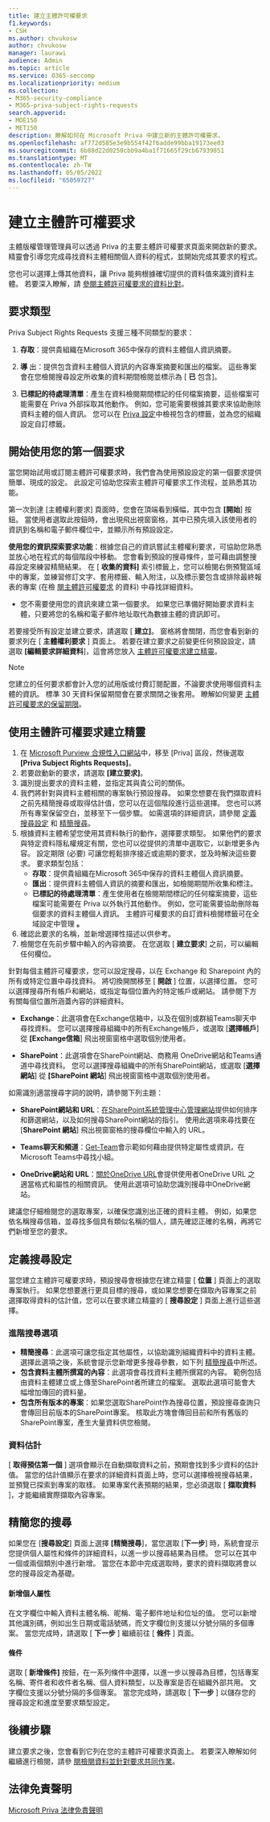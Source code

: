 ```yaml
---
title: 建立主體許可權要求
f1.keywords:
- CSH
ms.author: chvukosw
author: chvukosw
manager: laurawi
audience: Admin
ms.topic: article
ms.service: O365-seccomp
ms.localizationpriority: medium
ms.collection:
- M365-security-compliance
- M365-priva-subject-rights-requests
search.appverid:
- MOE150
- MET150
description: 瞭解如何在 Microsoft Priva 中建立新的主體許可權要求。
ms.openlocfilehash: af772d585e3e9b554f42f6adde99bba19173ee03
ms.sourcegitcommit: 6b88d22d0250cbb9a4ba1f71665f29cb67939851
ms.translationtype: MT
ms.contentlocale: zh-TW
ms.lasthandoff: 05/05/2022
ms.locfileid: "65059727"
---
```

# <a name="create-a-subject-rights-request"></a>建立主體許可權要求

主體版權管理管理員可以透過 Priva 的主要主體許可權要求頁面來開啟新的要求。 精靈會引導您完成尋找資料主體相關個人資料的程式，並開始完成其要求的程式。

您也可以選擇上傳其他資料，讓 Priva 能夠根據確切提供的資料值來識別資料主體。 若要深入瞭解，請 [參閱主體許可權要求的資料比對](subject-rights-requests-data-match.md)。

## <a name="request-types"></a>要求類型

Priva Subject Rights Requests 支援三種不同類型的要求：

1. **存取**：提供貴組織在Microsoft 365中保存的資料主體個人資訊摘要。

2. **導** 出：提供包含資料主體個人資訊的內容專案摘要和匯出的檔案。 這些專案會在您檢閱搜尋設定所收集的資料期間檢閱並標示為 [ **已** 包含]。

3. **已標記的待處理清單**：產生在資料檢閱期間標記的任何檔案摘要，這些檔案可能需要在 Priva 外部採取其他動作。 例如，您可能需要根據其要求來協助刪除資料主體的個人資訊。 您可以在 [Priva 設定](priva-settings.md)中檢視包含的標籤，並為您的組織設定自訂標籤。

## <a name="getting-started-with-your-first-request"></a>開始使用您的第一個要求

當您開始試用或訂閱主體許可權要求時，我們會為使用預設設定的第一個要求提供簡單、現成的設定。 此設定可協助您探索主體許可權要求工作流程，並熟悉其功能。

第一次到達 [主體權利要求] 頁面時，您會在頂端看到橫幅，其中包含 **[開始**] 按鈕。 當使用者選取此按鈕時，會出現飛出視窗窗格，其中已預先填入該使用者的資訊到名稱和電子郵件欄位中，並顯示所有預設設定。

**使用您的資訊探索要求功能**：根據您自己的資訊嘗試主體權利要求，可協助您熟悉並放心地在程式的每個階段中移動。 您會看到預設的搜尋條件，並可藉由調整搜尋設定來練習精簡結果。 在 [ **收集的資料]** 索引標籤上，您可以檢閱右側預覽區域中的專案，並練習修訂文字、套用標籤、輸入附注，以及標示要包含或排除最終報表的專案 (在檢 [閱主體許可權要求](subject-rights-requests-data-review.md) 的資料) 中尋找詳細資料。

- 您不需要使用您的資訊來建立第一個要求。 如果您已準備好開始要求資料主體，只要將您的名稱和電子郵件地址取代為數據主體的資訊即可。

若要接受所有設定並建立要求，請選取 [ **建立]**。 窗格將會關閉，而您會看到新的要求列在 [ **主體權利要求** ] 頁面上。 若要在建立要求之前變更任何預設設定，請選取 **[編輯要求詳細資料**]，這會將您放入 [主體許可權要求建立精靈](#use-the-subject-rights-request-creation-wizard)。

> [!NOTE]
> 您建立的任何要求都會計入您的試用版或付費訂閱配置，不論要求使用哪個資料主體的資訊。 標準 30 天資料保留期間會在要求關閉之後套用。 瞭解如何變更 [主體許可權要求的保留期限](subject-rights-requests-reports.md#retention-periods-for-reports-and-data)。

## <a name="use-the-subject-rights-request-creation-wizard"></a>使用主體許可權要求建立精靈

1. 在 [Microsoft Purview 合規性入口網站](https://compliance.microsoft.com/)中，移至 [Priva] 區段，然後選取 **[Priva Subject Rights Requests]**。
1. 若要啟動新的要求，請選取 **[建立要求]**。
1. 識別提出要求的資料主體，並指定其與貴公司的關係。
1. 我們將針對與資料主體相關的專案執行預設搜尋。 如果您想要在我們擷取資料之前先精簡搜尋或取得估計值，您可以在這個階段進行這些選擇。 您也可以將所有專案保留空白，並移至下一個步驟。 如需選項的詳細資訊，請參閱 [定義搜尋設定](#define-search-settings) 和 [精簡搜尋](#refine-your-search)。
1. 根據資料主體希望您使用其資料執行的動作，選擇要求類型。 如果他們的要求與特定資料隱私權規定有關，您也可以從提供的清單中選取它，以新增更多內容。 設定期限 (必要) 可讓您輕鬆排序接近或逾期的要求，並及時解決這些要求。 要求類型包括：
   - **存取**：提供貴組織在Microsoft 365中保存的資料主體個人資訊摘要。
   - **匯出**：提供資料主體個人資訊的摘要和匯出，如檢閱期間所收集和標注。
   - **已標記的待處理清單**：產生使用者在檢閱期間標記的任何檔案摘要，這些檔案可能需要在 Priva 以外執行其他動作。 例如，您可能需要協助刪除每個要求的資料主體個人資訊。 主體許可權要求的自訂資料檢閱標籤可在全域設定中管理 **。**
1. 確認此要求的名稱，並新增選擇性描述以供參考。
1. 檢閱您在先前步驟中輸入的內容摘要。 在您選取 [ **建立要求**] 之前，可以編輯任何欄位。

針對每個主體許可權要求，您可以設定搜尋，以在 Exchange 和 Sharepoint 內的所有或特定位置中尋找資料。 將切換開關移至 [ **開啟** ] 位置，以選擇位置。 您可以選擇搜尋所有帳戶和網站，或指定每個位置內的特定帳戶或網站。 請參閱下方有關每個位置所涵蓋內容的詳細資料。

- **Exchange**：此選項會在Exchange信箱中，以及在個別或群組Teams聊天中尋找資料。 您可以選擇搜尋組織中的所有Exchange帳戶，或選取 [**選擇帳戶**] 從 **[Exchange信箱**] 飛出視窗窗格中選取個別使用者。

- **SharePoint**：此選項會在SharePoint網站、商務用 OneDrive網站和Teams通道中尋找資料。 您可以選擇搜尋組織中的所有SharePoint網站，或選取 [**選擇網站**] 從 **[SharePoint 網站**] 飛出視窗窗格中選取個別使用者。

如需識別適當搜尋字詞的說明，請參閱下列主題：

- **SharePoint網站和 URL**：[在SharePoint系統管理中心管理網站](/sharepoint/manage-sites-in-new-admin-center)提供如何排序和篩選網站，以及如何搜尋SharePoint網站的指引。 使用此選項來尋找要在 [**SharePoint 網站**] 飛出視窗窗格的搜尋欄位中輸入的 URL。

- **Teams聊天和頻道**：[Get-Team](/powershell/module/teams/get-team)會示範如何藉由提供特定屬性或資訊，在Microsoft Teams中尋找小組。

- **OneDrive網站和 URL**：[關於OneDrive URL](/onedrive/list-onedrive-urls#about-onedrive-urls)會提供使用者OneDrive URL 之適當格式和屬性的相關資訊。 使用此選項可協助您識別搜尋中OneDrive網站。

建議您仔細檢閱您的選取專案，以確保您識別出正確的資料主體。 例如，如果您依名稱搜尋信箱，並尋找多個具有類似名稱的個人，請先確認正確的名稱，再將它們新增至您的要求。

## <a name="define-search-settings"></a>定義搜尋設定

當您建立主體許可權要求時，預設搜尋會根據您在建立精靈 [ **位置** ] 頁面上的選取專案執行。 如果您想要進行更具目標的搜尋，或如果您想要在擷取內容專案之前選擇取得資料的估計值，您可以在要求建立精靈的 [ **搜尋設定** ] 頁面上進行這些選擇。

### <a name="advanced-search-options"></a>進階搜尋選項

- **精簡搜尋**：此選項可讓您指定其他屬性，以協助識別組織資料中的資料主體。 選擇此選項之後，系統會提示您新增更多搜尋參數，如下列 [精簡搜尋](#refine-your-search)中所述。
- **包含資料主體所撰寫的內容**：此選項會尋找資料主體所撰寫的內容。 範例包括由資料主體建立或上傳至SharePoint者所建立的檔案。 選取此選項可能會大幅增加傳回的資料量。
- **包含所有版本的專案**：如果您選取SharePoint作為搜尋位置，預設搜尋查詢只會傳回目前版本的SharePoint專案。 核取此方塊會傳回目前和所有舊版的SharePoint專案，產生大量資料供您檢閱。

### <a name="data-estimate"></a>資料估計

[ **取得預估第一個** ] 選項會顯示在自動擷取資料之前，預期會找到多少資料的估計值。 當您的估計值顯示在要求的詳細資料頁面上時，您可以選擇檢視搜尋結果，並預覽已探索到專案的取樣。 如果專案代表預期的結果，您必須選取 [ **擷取資料** ]，才能繼續實際擷取內容專案。

## <a name="refine-your-search"></a>精簡您的搜尋

如果您在 [**搜尋設定**] 頁面上選擇 **[精簡搜尋**]，當您選取 [**下一步**] 時，系統會提示您提供個人屬性和條件的詳細資料，以進一步以搜尋結果為目標。 您可以在其中一個或兩個類別中進行新增。 當您在本節中完成選取時，要求的資料擷取將會以您的搜尋設定為基礎。

#### <a name="add-personal-attributes"></a>新增個人屬性

在文字欄位中輸入資料主體名稱、昵稱、電子郵件地址和位址的值。 您可以新增其他識別碼，例如出生日期或電話號碼，而文字欄位則支援以分號分隔的多個專案。 當您完成時，請選取 [ **下一步** ] 繼續前往 [ **條件** ] 頁面。

#### <a name="conditions"></a>條件

選取 [ **新增條件]** 按鈕，在一系列條件中選擇，以進一步以搜尋為目標，包括專案名稱、寄件者和收件者名稱、個人資料類型，以及專案是否在組織外部共用。 文字欄位支援以分號分隔的多個專案。 當您完成時，請選取 [ **下一步** ] 以儲存您的搜尋設定和進度至要求類型設定。

## <a name="next-steps"></a>後續步驟

建立要求之後，您會看到它列在您的主體許可權要求頁面上。 若要深入瞭解如何繼續進行檢閱，請參 [閱檢閱資料並針對要求共同作業](subject-rights-requests-data-review.md)。

## <a name="legal-disclaimer"></a>法律免責聲明

[Microsoft Priva 法律免責聲明](priva-disclaimer.md)
